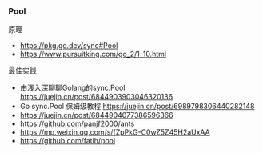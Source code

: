 ### Pool
原理
- https://pkg.go.dev/sync#Pool
- https://www.pursuitking.com/go_2/1-10.html

最佳实践
- 由浅入深聊聊Golang的sync.Pool https://juejin.cn/post/6844903903046320136
- Go sync.Pool 保姆级教程 https://juejin.cn/post/6989798306440282148
- https://juejin.cn/post/6844904077386596366
- https://github.com/panjf2000/ants
- https://mp.weixin.qq.com/s/fZpPkG-C0wZ5Z45H2aUxAA
- https://github.com/fatih/pool
